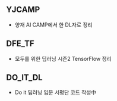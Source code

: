 
## YJCAMP
- 양재 AI CAMP에서 한 DL자료 정리 
  
## DFE_TF
- 모두를 위한 딥러닝 시즌2 TensorFlow 정리 
  
## DO_IT_DL
- Do it 딥러닝 입문 서평단 코드 작성中
